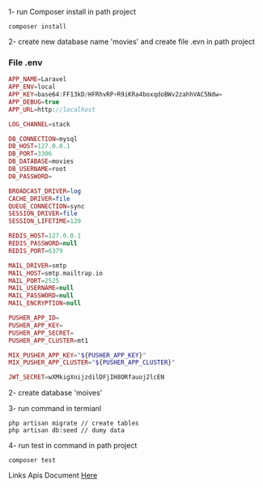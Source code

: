 1- run Composer install in path project
```shell
composer install
```
2- create new database name 'movies' and create file .evn in path project
### File .env

```php
APP_NAME=Laravel
APP_ENV=local
APP_KEY=base64:FF13kD/HFRhvRP+R9iKRa4boxqdoBWv2zahhVAC5Ndw=
APP_DEBUG=true
APP_URL=http://localhost

LOG_CHANNEL=stack

DB_CONNECTION=mysql
DB_HOST=127.0.0.1
DB_PORT=3306
DB_DATABASE=movies
DB_USERNAME=root
DB_PASSWORD=

BROADCAST_DRIVER=log
CACHE_DRIVER=file
QUEUE_CONNECTION=sync
SESSION_DRIVER=file
SESSION_LIFETIME=120

REDIS_HOST=127.0.0.1
REDIS_PASSWORD=null
REDIS_PORT=6379

MAIL_DRIVER=smtp
MAIL_HOST=smtp.mailtrap.io
MAIL_PORT=2525
MAIL_USERNAME=null
MAIL_PASSWORD=null
MAIL_ENCRYPTION=null

PUSHER_APP_ID=
PUSHER_APP_KEY=
PUSHER_APP_SECRET=
PUSHER_APP_CLUSTER=mt1

MIX_PUSHER_APP_KEY="${PUSHER_APP_KEY}"
MIX_PUSHER_APP_CLUSTER="${PUSHER_APP_CLUSTER}"

JWT_SECRET=wXMkigXnijzdilDFjIH8ORfauoj2lcEN
```
2- create database 'moives'

3- run command in termianl
```shell
php artisan migrate // create tables
php artisan db:seed // dumy data
```

4- run test in command in path project 
```shell
composer test
```

Links Apis Document
<a href="https://documenter.getpostman.com/view/1330523/RzfniRot" >Here </a>